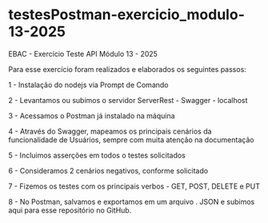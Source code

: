 # testesPostman-exercicio_modulo-13-2025
EBAC - Exercício Teste API Módulo 13 - 2025


Para esse exercício foram realizados e elaborados os seguintes passos:

1 - Instalação do nodejs via Prompt de Comando

2 - Levantamos ou subimos o servidor ServerRest - Swagger - localhost

3 - Acessamos o Postman já instalado na máquina

4 - Através do Swagger, mapeamos os principais cenários da funcionalidade de Usuários, sempre com muita atenção na documentação

5 - Incluimos asserções em todos o testes solicitados

6 - Consideramos 2 cenários negativos, conforme solicitado

7 - Fizemos os testes com os principais verbos - GET, POST, DELETE e PUT

8 - No Postman, salvamos e exportamos em um arquivo . JSON e subimos aqui para esse repositório no GitHub.

